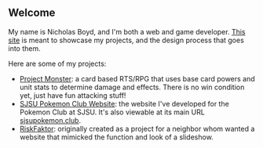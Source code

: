 ## Welcome

My name is Nicholas Boyd, and I'm both a web and game developer. [This site](https://nicholas-boyd.github.io) is meant to showcase my projects, and the design process that goes into them.

Here are some of my projects:
- [Project Monster](https://nicholas-boyd.github.io/Project-Monster-Build/): a card based RTS/RPG that uses base card powers and unit stats to determine damage and effects. There is no win condition yet, just have fun attacking stuff!
- [SJSU Pokemon Club Website](https://nicholas-boyd.github.io/SJSUPokemonClubWebsite/): the website I've developed for the Pokemon Club at SJSU. It's also viewable at its main URL [sjsupokemon.club](https://sjsupokemon.club/).
- [RiskFaktor](https://nicholas-boyd.github.io/RiskFaktor/): originally created as a project for a neighbor whom wanted a website that mimicked the function and look of a slideshow.
<!--- ### Markdown

Markdown is a lightweight and easy-to-use syntax for styling your writing. It includes conventions for

```markdown
Syntax highlighted code block

# Header 1
## Header 2
### Header 3

- Bulleted
- List

1. Numbered
2. List

**Bold** and _Italic_ and `Code` text

[Link](url) and ![Image](src)
```

For more details see [GitHub Flavored Markdown](https://guides.github.com/features/mastering-markdown/).

### Jekyll Themes

Your Pages site will use the layout and styles from the Jekyll theme you have selected in your [repository settings](https://github.com/nicholas-boyd/nicholas-boyd.github.io/settings). The name of this theme is saved in the Jekyll `_config.yml` configuration file.

### Support or Contact

Having trouble with Pages? Check out our [documentation](https://help.github.com/categories/github-pages-basics/) or [contact support](https://github.com/contact) and we’ll help you sort it out. -->
